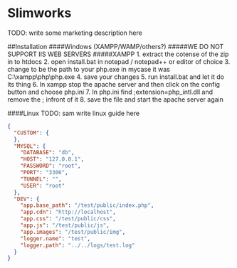 # Slimworks

TODO: write some marketing description here

##Installation
####Windows (XAMPP/WAMP/others?)
#####WE DO NOT SUPPORT IIS WEB SERVERS
#####XAMPP
    1. extract the cotense of the zip in to htdocs
    2. open install.bat in notepad / notepad++ or editor of choice
    3. change <CHANGE ME> to be the path to your php.exe in mycase it was C:\xampp\php\php.exe
    4. save your changes
    5. run install.bat and let it do its thing
    6. In xampp stop the apache server and then click on the config button and choose php.ini
    7. In php.ini find ;extension=php_intl.dll and remove the ; infront of it
    8. save the file and start the apache server again

####Linux
TODO: sam write linux guide here

```json
{
  "CUSTOM": {
  },
  "MYSQL": {
    "DATABASE": "db",
    "HOST": "127.0.0.1",
    "PASSWORD": "root",
    "PORT": "3306",
    "TUNNEL": "",
    "USER": "root"
  },
  "DEV": {
    "app.base_path": "/test/public/index.php",
    "app.cdn": "http://localhost",
    "app.css": "/test/public/css",
    "app.js": "/test/public/js",
    "app.images": "/test/public/img",
    "logger.name": "test",
    "logger.path": "../../logs/test.log"
  }
}
```
